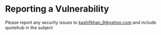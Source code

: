 # Reporting a Vulnerability
Please report any security issues to kashifkhan_9@yahoo.com and include quotehub in the subject
